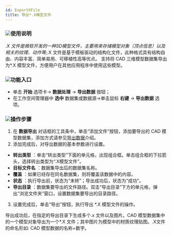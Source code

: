 ```yaml
---
id: ExportXFile
title: 导出*.X模型文件
---
```

### ![](../../img/read.gif)使用说明

*.X 文件是微软开发的一种3D模型文件，主要用来存储模型对象（顶点信息）以及相关的纹理、动作等;*.X 文件是基于模板驱动的结构化文件，此种格式具有结构自由、内容丰富、简单易用、可移植性高等优点。 支持将 CAD 三维模型数据集导出为*.X 模型文件，方便用户在其他应用程序中使用这些模型。

### ![](../../img/read.gif)功能入口

* 单击 **开始** 选项卡-> **数据处理** -> **导出数据** 按钮；
* 在工作空间管理器中 **选中** 数据集或数据源->单击鼠标 **右键** -> **导出数据** 选项。

### ![](../../img/read.gif)操作步骤

1. 在 **数据导出** 对话框的工具条中，单击“添加文件”按钮，添加要导出的 CAD 模型数据集，添加方式请参见[导出数据](ExportData)介绍。
2. 添加完成后，对导出数据的基本参数进行设置。 
  * **转出类型** ：单击“转出类型”下面的单元格，出现组合框。单击组合框的下拉箭头，选择转出类型为“.X模型文件”。
  * **目标文件名** ：数据集导出后的数据集名称。
  * **覆盖** ：如果已经存在同名数据集，则将覆盖该数据中的内容。
  * **状态** ：执行导出前，状态为“未转”；导出成功后，状态为“成功”。
  * **导出目录** ：数据集要导出的文件路径。双击“导出目录”下方的单元格，弹出“浏览文件夹”窗口，设置数据集要导出的目录路径。
3. 设置完成后，单击“导出”按钮，执行导出 *.X 模型文件的操作。

导出成功后，在指定的导出目录下生成多个.x 文件以及图片。CAD 模型数据集中的一个模型对象导出为一个*.X 文件；其中图片为模型中的材质纹理贴图。.X文件的命名形如: CAD 模型数据的名称+数字。



